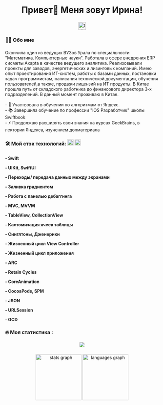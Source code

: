 ###

<h1 align="center">Привет👋 Меня зовут Ирина!</h1>

###


<div align="center">
  <a href="https://t.me/murashek_do_murashek" target="_blank">
    <img src="https://img.shields.io/static/v1?message=Telegram&logo=telegram&label=&color=2CA5E0&logoColor=white&labelColor=&style=for-the-badge" height="25" alt="telegram logo"  />
  </a>
</div>

###


<h3 align="left">👩‍💻  Обо мне</h3>

###

<p align="left">Окончила один из ведущих ВУЗов Урала по специальности "Математика. Компьютерные науки". Работала в сфере внедрения ERP сисметы Axapta в качестве ведущего аналитика. Реализовывали проекты для заводов, энергетических и лизинговых компаний. Имею опыт проектирования ИТ-систем, работы с базами данных, постановки задач программистам, написания технической документации, обучения пользователей,а также, продажи лицензий на ИТ продукты. В Китае прошла путь от складского работника до финансового директора 3-х подразделений. В данный момент проживаю в Китае. <br><br>- 🔭 Участвовала в обучении по алгоритмам от Яндекс.<br>- 📚 Завершила обучение по профессии "IOS Разработчик" школы Swiftbook<br>- ⚡ Продолжаю расширять свои знания на курсах GeekBrains, в лектории Яндекса, изучением допматериала</p>

###

<h3 align="left">🛠 Мой стэк технологий:
  <img src="https://cdn.jsdelivr.net/gh/devicons/devicon/icons/swift/swift-original.svg" height="20" alt="swift logo"  />
  <img src="https://skillicons.dev/icons?i=py" height="20" alt="python logo"  />
</h3>

###

<h4>
<p align="left"> - Swift</p>
<p align="left"> - UIKit, SwiftUI</p>
<p align="left"> - Переходы/ передача данных между экранами</p>
<p align="left"> - Заливка градиентом</p>
<p align="left"> - Pабота с панелью дебаггинга</p>
<p align="left"> - MVC, MVVM</p>
<p align="left"> - TableView, CollectionView</p>
<p align="left"> - Кастомизация ячеек таблицы</p>
<p align="left"> - Синглтоны, Дженерики</p> 
<p align="left"> - Жизненный цикл View Controller</p>
<p align="left"> - Жизненный цикл приложения</p>
<p align="left"> - ARC</p>
<p align="left"> - Retain Cycles</p>
<p align="left"> - CoreAnimation</p>
<p align="left"> - CocoaPods, SPM</p>
<p align="left"> - JSON</p>
<p align="left"> - URLSession</p>
<p align="left"> - GCD</p>
</h4>

###

<h3 align="left">🔥   Моя статистика :</h3>

###

<div align="center">
  <img src="https://leetcard.jacoblin.cool/miomir84?ext=heatmap" />
</div>


###

<div align="center">
  <img src="https://github-readme-stats.vercel.app/api?username=irinamuravyova&hide_title=false&hide_rank=false&show_icons=true&include_all_commits=true&count_private=true&disable_animations=false&theme=dracula&locale=en&hide_border=false&order=1" height="150" alt="stats graph"  />
  <img src="https://github-readme-stats.vercel.app/api/top-langs?username=irinamuravyova&locale=en&hide_title=false&layout=compact&card_width=320&langs_count=5&theme=dracula&hide_border=false&order=2" height="150" alt="languages graph"  />
</div>

###
